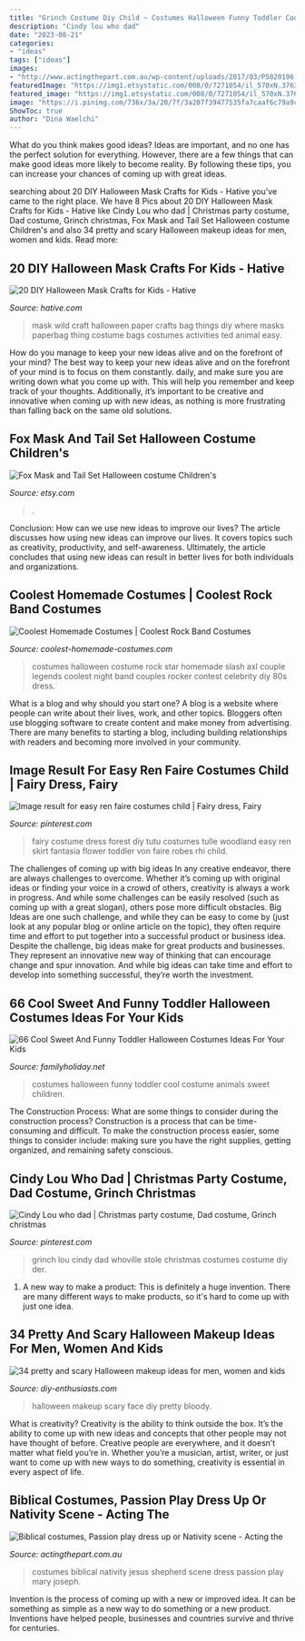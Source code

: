 ```yaml
---
title: "Grinch Costume Diy Child ~ Costumes Halloween Funny Toddler Cool Costume Animals Sweet Children"
description: "Cindy lou who dad"
date: "2023-08-21"
categories:
- "ideas"
tags: ["ideas"]
images:
- "http://www.actingthepart.com.au/wp-content/uploads/2017/03/P5020196.jpg"
featuredImage: "https://img1.etsystatic.com/008/0/7271054/il_570xN.376339907_cuop.jpg"
featured_image: "https://img1.etsystatic.com/008/0/7271054/il_570xN.376339907_cuop.jpg"
image: "https://i.pinimg.com/736x/3a/20/7f/3a207f39477535fa7caaf6c79a9cc784.jpg"
ShowToc: true
author: "Dina Waelchi"
---
```



What do you think makes good ideas?
Ideas are important, and no one has the perfect solution for everything. However, there are a few things that can make good ideas more likely to become reality. By following these tips, you can increase your chances of coming up with great ideas.

	

		
searching about 20 DIY Halloween Mask Crafts for Kids - Hative you've came to the right place. We have 8 Pics about 20 DIY Halloween Mask Crafts for Kids - Hative like Cindy Lou who dad | Christmas party costume, Dad costume, Grinch christmas, Fox Mask and Tail Set Halloween costume Children&#039;s and also 34 pretty and scary Halloween makeup ideas for men, women and kids. Read more:
		
    
## 20 DIY Halloween Mask Crafts For Kids - Hative

<img loading=lazy src="https://hative.com/wp-content/uploads/2014/10/diy-halloween-mask-crafts/20-paperbag-mask.jpg" onerror="this.onerror=null;this.src='https://tse2.mm.bing.net/th?id=OIP.w9EeT0ItM-X6WRgS_7qnhQHaLH&amp;pid=15.1';" alt="20 DIY Halloween Mask Crafts for Kids - Hative">

_Source: hative.com_

>mask wild craft halloween paper crafts bag things diy where masks paperbag thing costume bags costumes activities ted animal easy. 

	

How do you manage to keep your new ideas alive and on the forefront of your mind?
The best way to keep your new ideas alive and on the forefront of your mind is to focus on them constantly. daily, and make sure you are writing down what you come up with. This will help you remember and keep track of your thoughts. Additionally, it’s important to be creative and innovative when coming up with new ideas, as nothing is more frustrating than falling back on the same old solutions.

    
## Fox Mask And Tail Set Halloween Costume Children&#039;s

<img loading=lazy src="https://img1.etsystatic.com/008/0/7271054/il_570xN.376339907_cuop.jpg" onerror="this.onerror=null;this.src='https://tse3.mm.bing.net/th?id=OIP.gpUSUiJRwrlvOq1xLQu2KQHaLI&amp;pid=15.1';" alt="Fox Mask and Tail Set Halloween costume Children&#039;s">

_Source: etsy.com_

>. 

	

Conclusion: How can we use new ideas to improve our lives?
The article discusses how using new ideas can improve our lives. It covers topics such as creativity, productivity, and self-awareness. Ultimately, the article concludes that using new ideas can result in better lives for both individuals and organizations.

    
## Coolest Homemade Costumes | Coolest Rock Band Costumes

<img loading=lazy src="http://www.coolest-homemade-costumes.com/files/2013/10/guns-n-roses-axl-and-slash-72793-e1382060912496.jpg" onerror="this.onerror=null;this.src='https://tse4.mm.bing.net/th?id=OIP.CG414Qk7lXiFirTxNKDnPwHaJ6&amp;pid=15.1';" alt="Coolest Homemade Costumes | Coolest Rock Band Costumes">

_Source: coolest-homemade-costumes.com_

>costumes halloween costume rock star homemade slash axl couple legends coolest night band couples rocker contest celebrity diy 80s dress. 

	

What is a blog and why should you start one?
A blog is a website where people can write about their lives, work, and other topics. Bloggers often use blogging software to create content and make money from advertising. There are many benefits to starting a blog, including building relationships with readers and becoming more involved in your community.

    
## Image Result For Easy Ren Faire Costumes Child | Fairy Dress, Fairy

<img loading=lazy src="https://i.pinimg.com/736x/13/5a/fc/135afc58eb7013c4acbe180d3eec8217--ren-costume-ideas.jpg" onerror="this.onerror=null;this.src='https://tse4.mm.bing.net/th?id=OIP.IEQPbPp0aJ6qiKOUnXEFLwHaLL&amp;pid=15.1';" alt="Image result for easy ren faire costumes child | Fairy dress, Fairy">

_Source: pinterest.com_

>fairy costume dress forest diy tutu costumes tulle woodland easy ren skirt fantasia flower toddler von faire robes rhi child. 

	

The challenges of coming up with big ideas
In any creative endeavor, there are always challenges to overcome. Whether it’s coming up with original ideas or finding your voice in a crowd of others, creativity is always a work in progress. And while some challenges can be easily resolved (such as coming up with a great slogan), others pose more difficult obstacles. Big Ideas are one such challenge, and while they can be easy to come by (just look at any popular blog or online article on the topic), they often require time and effort to put together into a successful product or business idea.
Despite the challenge, big ideas make for great products and businesses. They represent an innovative new way of thinking that can encourage change and spur innovation. And while big ideas can take time and effort to develop into something successful, they’re worth the investment.

    
## 66 Cool Sweet And Funny Toddler Halloween Costumes Ideas For Your Kids

<img loading=lazy src="http://www.familyholiday.net/wp-content/uploads/2015/09/Cool-Sweet-And-Funny-Toddler-Halloween-Costumes-Ideas-For-Your-Kids-8.jpg" onerror="this.onerror=null;this.src='https://tse3.mm.bing.net/th?id=OIP.RN_QqBz74onzI7csNwbXrwHaLH&amp;pid=15.1';" alt="66 Cool Sweet And Funny Toddler Halloween Costumes Ideas For Your Kids">

_Source: familyholiday.net_

>costumes halloween funny toddler cool costume animals sweet children. 

	

The Construction Process: What are some things to consider during the construction process?
Construction is a process that can be time-consuming and difficult. To make the construction process easier, some things to consider include: making sure you have the right supplies, getting organized, and remaining safety conscious.

    
## Cindy Lou Who Dad | Christmas Party Costume, Dad Costume, Grinch Christmas

<img loading=lazy src="https://i.pinimg.com/736x/3a/20/7f/3a207f39477535fa7caaf6c79a9cc784.jpg" onerror="this.onerror=null;this.src='https://tse4.mm.bing.net/th?id=OIP.IRbJnIARDYCcJqxdMmFnYAHaLT&amp;pid=15.1';" alt="Cindy Lou who dad | Christmas party costume, Dad costume, Grinch christmas">

_Source: pinterest.com_

>grinch lou cindy dad whoville stole christmas costumes costume diy der. 

	

1. A new way to make a product: This is definitely a huge invention. There are many different ways to make products, so it's hard to come up with just one idea.

    
## 34 Pretty And Scary Halloween Makeup Ideas For Men, Women And Kids

<img loading=lazy src="https://www.diy-enthusiasts.com/wp-content/uploads/2013/09/scary-halloween-makeup-bloody-face-school-girl.jpg" onerror="this.onerror=null;this.src='https://tse1.mm.bing.net/th?id=OIP.wZf4pMw6KJ5BS5_XwNXZ3AHaJ3&amp;pid=15.1';" alt="34 pretty and scary Halloween makeup ideas for men, women and kids">

_Source: diy-enthusiasts.com_

>halloween makeup scary face diy pretty bloody. 

	

What is creativity?
Creativity is the ability to think outside the box. It’s the ability to come up with new ideas and concepts that other people may not have thought of before. Creative people are everywhere, and it doesn’t matter what field you’re in. Whether you’re a musician, artist, writer, or just want to come up with new ways to do something, creativity is essential in every aspect of life.

    
## Biblical Costumes, Passion Play Dress Up Or Nativity Scene - Acting The

<img loading=lazy src="http://www.actingthepart.com.au/wp-content/uploads/2017/03/P5020196.jpg" onerror="this.onerror=null;this.src='https://tse1.mm.bing.net/th?id=OIP.6Mh06cSbGN3lK8xOnKtqFgHaJ4&amp;pid=15.1';" alt="Biblical costumes, Passion play dress up or Nativity scene - Acting the">

_Source: actingthepart.com.au_

>costumes biblical nativity jesus shepherd scene dress passion play mary joseph. 

	

Invention is the process of coming up with a new or improved idea. It can be something as simple as a new way to do something or a new product. Inventions have helped people, businesses and countries survive and thrive for centuries.


